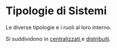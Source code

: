 # Tipologie di Sistemi

Le diverse tipologie e i ruoli al loro interno.

Si suddividono in [centralizzati ](sistema-centralizzato.md)e [distribuiti](sistema-distribuito.md).

